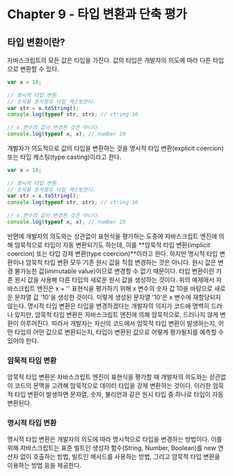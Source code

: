 # Chapter 9 - 타입 변환과 단축 평가

## 타입 변환이란?
자바스크립트의 모든 값은 타입을 가진다. 값의 타입은 개발자의 의도에 따라 다른 타입으로 변환할 수 있다. 
```javascript
var x = 10;
 
// 명시적 타입 변환
// 숫자를 문자열로 타입 캐스팅한다.
var str = x.toString();
console.log(typeof str, str); // string 10
 
// x 변수의 값이 변경된 것은 아니다.
console.log(typeof x, x); // number 10
```
개발자가 의도적으로 값의 타입을 변환하는 것을 명시적 타입 변환(explicit coercion) 또는 타입 캐스팅(type casting)이라고 한다.

```javascript
var x = 10;
 
// 명시적 타입 변환
// 숫자를 문자열로 타입 캐스팅한다.
var str = x.toString();
console.log(typeof str, str); // string 10
 
// x 변수의 값이 변경된 것은 아니다.
console.log(typeof x, x); // number 10
```
반면에 개발자의 의도와는 상관없이 표현식을 평가하는 도중에 자바스크립트 엔진에 의해 암묵적으로 타입이 자동 변환되기도 하는데, 이를 **암묵적 타입 변환(implicit coercion) 또는 타입 강제 변환(type coercion)**이라고 한다.
하지만 명시적 타입 변환이나 암묵적 타입 변환 모두 기존 원시 값을 직접 변경하는 것은 아니다. 원시 값은 변경 불가능한 값(immutable value)이므로 변경할 수 없기 때문이다. 
타입 변환이란 기존 원시 값을 사용해 다른 타입의 새로운 원시 값을 생성하는 것이다. 위의 예제에서 자바스크립트 엔진은 x + '' 표현식을 평가하기 위해 x 변수의 숫자 값 10을 바탕으로 새로운 문자열 값 '10'을 생성한 것이다. 이렇게 생성된 문자열 '10'은 x 변수에 재할당되지 않는다.
명시적 타입 변환은 타입을 변경하겠다는 개발자의 의지가 코드에 명백히 드러나 있지만, 암묵적 타입 변환은 자바스크립트 엔진에 의해 암묵적으로, 드러나지 않게 변환이 이루어진다. 따라서 개발자는 자신의 코드에서 암묵적 타입 변환이 발생하는지, 어떤 타입의 어떤 값으로 변환되는지, 타입이 변환된 값으로 어떻게 평가될지를 예측할 수 있어야 한다.

### 암묵적 타입 변환
암묵적 타입 변환은 자바스크립트 엔진이 표현식을 평가할 때 개발자의 의도와는 상관없이 코드의 문맥을 고려해 암묵적으로 데이터 타입을 강제 변환하는 것이다. 이러한 암묵적 타입 변환이 발생하면 문자열, 숫자, 불리언과 같은 원시 타입 중 하나로 타입이 자동 변환된다.

### 명시적 타입 변환
명시적 타입 변환은 개발자의 의도에 따라 명시적으로 타입을 변경하는 방법이다. 이를 위해 자바스크립트는 표준 빌트인 생성자 함수(String, Number, Boolean)를 new 연산자 없이 호출하는 방법, 빌트인 메서드를 사용하는 방법, 그리고 암묵적 타입 변환을 이용하는 방법 등을 제공한다.
